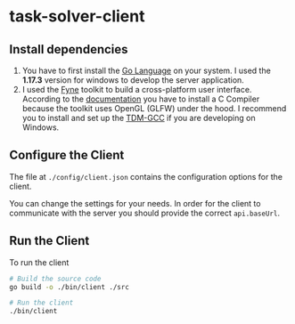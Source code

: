 # task-solver-client

## Install dependencies

1. You have to first install the [Go Language](https://go.dev/dl/) on your system. I used the
**1.17.3** version for windows to develop the server application.
2. I used the [Fyne](https://developer.fyne.io/) toolkit to build a cross-platform user interface. According
to the [documentation](https://developer.fyne.io/started/) you have to install a C Compiler because the
toolkit uses OpenGL (GLFW) under the hood. I recommend you to install and set up the
[TDM-GCC](https://jmeubank.github.io/tdm-gcc/download/) if you are developing on Windows.

## Configure the Client

The file at ``./config/client.json`` contains the configuration options
for the client.

You can change the settings for your needs. In order for the client to communicate with
the server you should provide the correct ``api.baseUrl``.

## Run the Client

To run the client

```bash
# Build the source code
go build -o ./bin/client ./src

# Run the client
./bin/client
```